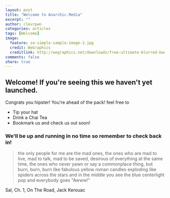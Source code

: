 ```yaml
---
layout: post
title: "Welcome to Anarchic.Media"
excerpt: ""
author: clevrpwn
categories: articles
tags: [Welcome]
image:
  feature: so-simple-sample-image-2.jpg
  credit: WeGraphics
  creditlink: http://wegraphics.net/downloads/free-ultimate-blurred-background-pack/
comments: false
share: true
---
```



## Welcome! If you're seeing this we haven't yet launched.

Congrats you hipster! You're ahead of the pack! feel free to

* Tip your hat
* Drink a Chai Tea
* Bookmark us and check us out soon!

### We'll be up and running in no time so remember to check back in!


> the only people for me are the mad ones, the ones who are mad to live, mad to talk, mad to be saved, desirous of everything at the same time, the ones who never yawn or say a commonplace thing, but burn, burn, burn like fabulous yellow roman candles exploding like spiders across the stars and in the middle you see the blue centerlight pop and everybody goes "Awww!"

Sal, Ch. 1, On The Road, Jack Kerouac
